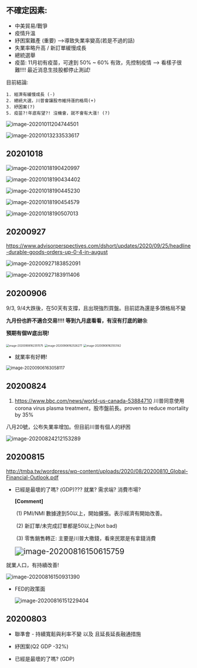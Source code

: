 ## 不確定因素:

* 中美貿易/戰爭
* 疫情升溫
* 紓困案難產 (重要) -->導致失業率變高(若是不過的話)
* 失業率略升高 / 新訂單緩慢成長
* 總統選舉
* 疫苗: 11月初有疫苗，可達到 50% ~ 60% 有效，先控制疫情 --> 看樣子很難!!!! 最近消息生技股都停止測試!



目前結論:

    1. 經濟有緩慢成長 (-)
    2. 總統大選，川普會讓股市維持漲的格局(+) 
    3. 紓困案(?)
    5. 疫苗?!年底有望?! 沒機會，就不會有大漲! (?)



![image-20201011204744501](Updates.assets/image-20201011204744501.png)



![image-20201013233533617](Updates.assets/image-20201013233533617.png)









## 20201018

![image-20201018190420997](Updates.assets/image-20201018190420997.png)

![image-20201018190434402](Updates.assets/image-20201018190434402.png)

![image-20201018190445230](Updates.assets/image-20201018190445230.png)

![image-20201018190454579](Updates.assets/image-20201018190454579.png)

![image-20201018190507013](Updates.assets/image-20201018190507013.png)

 

## 20200927

https://www.advisorperspectives.com/dshort/updates/2020/09/25/headline-durable-goods-orders-up-0-4-in-august

![image-20200927183852091](Updates.assets/image-20200927183852091.png)

![image-20200927183911406](Updates.assets/image-20200927183911406.png)







 ## 20200906

9/3, 9/4大跌後，在50天有支撐，且出現強烈買盤。目前認為還是多頭格局不變

**九月份也許不適合交易!!!! 等到九月底看看，有沒有打底的跡**象

**預期有個W底出現!**

<img src="Updates.assets/image-20200906162351575.png" alt="image-20200906162351575" style="zoom:50%;" />

<img src="Updates.assets/image-20200906162526277.png" alt="image-20200906162526277" style="zoom:50%;" />

<img src="Updates.assets/image-20200906162553142.png" alt="image-20200906162553142" style="zoom:50%;" />



* 就業率有好轉!

<img src="Updates.assets/image-20200906163058117.png" alt="image-20200906163058117" style="zoom:80%;" />

## 20200824

1. https://www.bbc.com/news/world-us-canada-53884710 川普同意使用 corona virus  plasma treatment，股市盤前長。proven to reduce mortality by 35%

八月20號，公布失業率增加。但目前川普有個人的紓困

![image-20200824212153289](Updates.assets/image-20200824212153289.png)



## 20200815

http://tmba.tw/wordpress/wp-content/uploads/2020/08/20200810_Global-Financial-Outlook.pdf

* 已經是最壞的了嗎? (GDP)??? 就業? 需求端? 消費市場?

  **[Comment]**

  ​    (1) PMI/NMI 數據達到50以上，開始擴張。表示經濟有開始改善。

  ​    (2) 新訂單/未完成訂單都是50以上(Not bad)

  ​    (3) 零售銷售轉正: 主要是川普大撒錢，看來民眾是有拿錢消費

  <img src="log.assets/image-20200816150615759.png" alt="image-20200816150615759" style="zoom:150%;" />



 就業人口，有持續改善!

![image-20200816150931390](Updates.assets/image-20200816150931390.png)





* FED的政策面

  ![image-20200816151229404](Updates.assets/image-20200816151229404.png)





## 20200803 

* 聯準會 - 持續寬鬆與利率不變 以及 且延長延長融通措施

* 紓困案(Q2 GDP -32%) 

* 已經是最壞的了嗎? (GDP)





